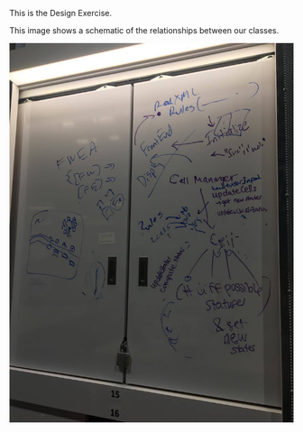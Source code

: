 This is the Design Exercise.

This image shows a schematic of the relationships between our classes.

![Our Basic Design](DesignExercisePic.jpg)
